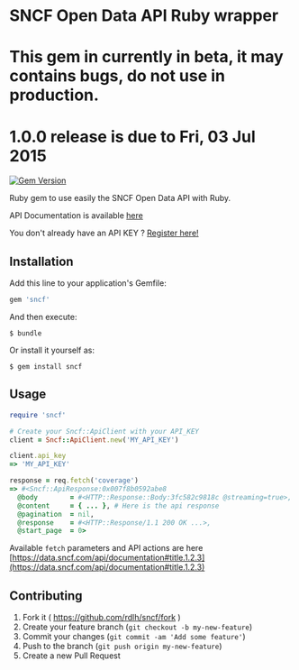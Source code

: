 # SNCF Open Data API Ruby wrapper

# This gem in currently in beta, it may contains bugs, do not use in production.

# 1.0.0 release is due to Fri, 03 Jul 2015

[![Gem Version](https://badge.fury.io/rb/sncf.svg)](http://badge.fury.io/rb/sncf)

Ruby gem to use easily the SNCF Open Data API with Ruby.

API Documentation is available [here](https://data.sncf.com/api)

You don't already have an API KEY ? [Register here!](https://data.sncf.com/api/register)

## Installation

Add this line to your application's Gemfile:

```ruby
gem 'sncf'
```

And then execute:

    $ bundle

Or install it yourself as:

    $ gem install sncf

## Usage

```ruby
require 'sncf'

# Create your Sncf::ApiClient with your API_KEY
client = Sncf::ApiClient.new('MY_API_KEY')

client.api_key
=> 'MY_API_KEY'

response = req.fetch('coverage')
=> #<Sncf::ApiResponse:0x007f8b0592abe8
  @body        = #<HTTP::Response::Body:3fc582c9818c @streaming=true>,
  @content     = { ... }, # Here is the api response
  @pagination  = nil,
  @response    = #<HTTP::Response/1.1 200 OK ...>,
  @start_page  = 0>

```

Available `fetch` parameters and API actions are here [https://data.sncf.com/api/documentation#title.1.2.3](https://data.sncf.com/api/documentation#title.1.2.3)

## Contributing

1. Fork it ( https://github.com/rdlh/sncf/fork )
2. Create your feature branch (`git checkout -b my-new-feature`)
3. Commit your changes (`git commit -am 'Add some feature'`)
4. Push to the branch (`git push origin my-new-feature`)
5. Create a new Pull Request
